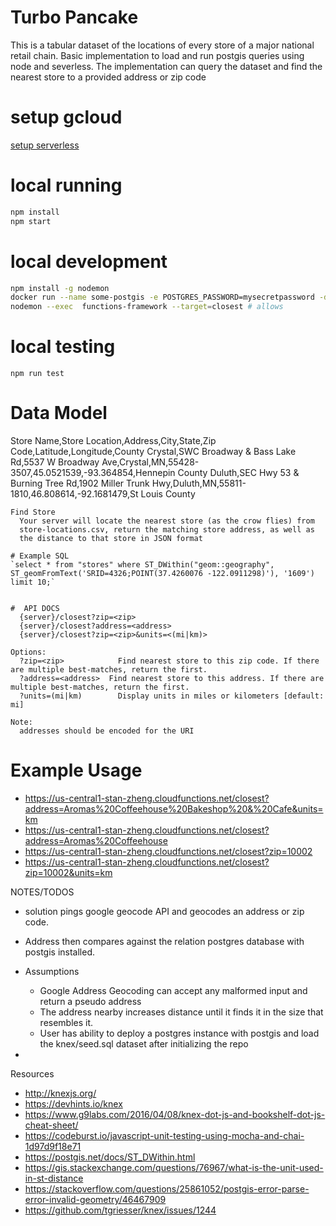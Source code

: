 # Turbo Pancake


This is a tabular dataset of the locations of every store of a major national retail chain. Basic implementation to load and run postgis queries using node and severless.
The implementation can query the dataset and find the nearest store to a provided address or zip code

# setup gcloud
[setup serverless](https://serverless.com/framework/docs/providers/google/guide/credentials#get-credentials--assign-roles)


# local running 
``` bash
npm install
npm start
```

# local development
``` bash
npm install -g nodemon
docker run --name some-postgis -e POSTGRES_PASSWORD=mysecretpassword -d mdillon/postgis -p 5432:5432
nodemon --exec  functions-framework --target=closest # allows 
```

# local testing
`npm run test` 

# Data Model
Store Name,Store Location,Address,City,State,Zip Code,Latitude,Longitude,County
Crystal,SWC Broadway & Bass Lake Rd,5537 W Broadway Ave,Crystal,MN,55428-3507,45.0521539,-93.364854,Hennepin County
Duluth,SEC Hwy 53 & Burning Tree Rd,1902 Miller Trunk Hwy,Duluth,MN,55811-1810,46.808614,-92.1681479,St Louis County

```
Find Store
  Your server will locate the nearest store (as the crow flies) from
  store-locations.csv, return the matching store address, as well as
  the distance to that store in JSON format

# Example SQL
`select * from "stores" where ST_DWithin("geom::geography", ST_geomFromText('SRID=4326;POINT(37.4260076 -122.0911298)'), '1609') limit 10;`


#  API DOCS
  {server}/closest?zip=<zip>
  {server}/closest?address=<address>
  {server}/closest?zip=<zip>&units=<(mi|km)>

Options:
  ?zip=<zip>            Find nearest store to this zip code. If there are multiple best-matches, return the first.
  ?address=<address>  Find nearest store to this address. If there are multiple best-matches, return the first.
  ?units=(mi|km)        Display units in miles or kilometers [default: mi]

Note:
  addresses should be encoded for the URI
```

# Example Usage
- https://us-central1-stan-zheng.cloudfunctions.net/closest?address=Aromas%20Coffeehouse%20Bakeshop%20&%20Cafe&units=km
- https://us-central1-stan-zheng.cloudfunctions.net/closest?address=Aromas%20Coffeehouse
- https://us-central1-stan-zheng.cloudfunctions.net/closest?zip=10002
- https://us-central1-stan-zheng.cloudfunctions.net/closest?zip=10002&units=km


NOTES/TODOS 

- solution pings google geocode API and geocodes an address or zip code. 
- Address then compares against the relation postgres database with postgis installed.
- Assumptions 
  - Google Address Geocoding can accept any malformed input and return a pseudo address
  - The address nearby increases distance until it finds it in the size that resembles it.
  - User has ability to deploy a postgres instance with postgis and load the knex/seed.sql dataset after initializing the repo

-

Resources
- http://knexjs.org/
- https://devhints.io/knex
- https://www.g9labs.com/2016/04/08/knex-dot-js-and-bookshelf-dot-js-cheat-sheet/
- https://codeburst.io/javascript-unit-testing-using-mocha-and-chai-1d97d9f18e71
- https://postgis.net/docs/ST_DWithin.html
- https://gis.stackexchange.com/questions/76967/what-is-the-unit-used-in-st-distance
- https://stackoverflow.com/questions/25861052/postgis-error-parse-error-invalid-geometry/46467909
- https://github.com/tgriesser/knex/issues/1244